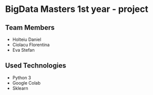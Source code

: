 # BigData Masters 1st year - project

## Team Members

* Holteiu Daniel
* Ciolacu Florentina
* Eva Stefan

## Used Technologies

* Python 3
* Google Colab
* Sklearn